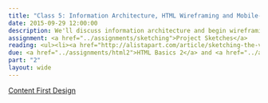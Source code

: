 ```yaml
---
title: "Class 5: Information Architecture, HTML Wireframing and Mobile-First Design"
date: 2015-09-29 12:00:00
description: We'll discuss information architecture and begin wireframing using HTML.  We'll discuss why designing mobile-first is important.  Special Guest Speaker via Skype 6 p.m. - <a href="http://karenmcgrane.com">Karen McGrane, Manager Partner, Bond Art + Science</a>
assignment: <a href="../assignments/sketching">Project Sketches</a>
reading: <ul><li><a href="http://alistapart.com/article/sketching-the-visual-thinking-power-tool">Sketching - the Visual Thinking Power Tool by Mike Rohde</a></li><li><a href="http://www.smashingmagazine.com/2012/06/sketching-a-new-mobile-web/">Sketching a New Mobile Web</a></li><li><i>Mobile First</i> - Ch. 1 Growth, Ch. 2 Constraints, Ch. 3 Capabilities</li></ul>
due: <a href="../assignments/html2">HTML Basics 2</a> and <a href="../assignments/content">Content/Architecture</a>
part: "2"
layout: wide
---
```


[Content First Design](http://alistapart.com/blog/post/content-first-design)